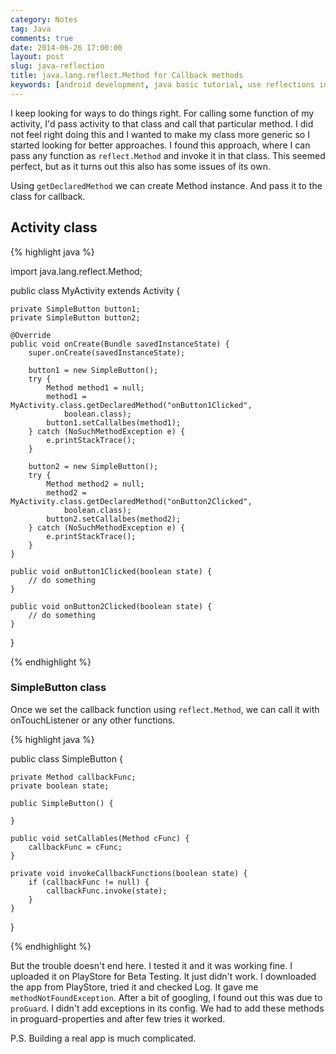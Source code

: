 ```yaml
---
category: Notes
tag: Java
comments: true
date: 2014-06-26 17:00:00
layout: post
slug: java-reflection
title: java.lang.reflect.Method for Callback methods
keywords: [android development, java basic tutorial, use reflections in android]
---
```


I keep looking for ways to do things right. For calling some function of my activity, I'd pass activity to that class and call that particular method. I did not feel right doing this and I wanted to make my class more generic so I started looking for better approaches. I found this approach, where I can pass any function as `reflect.Method` and invoke it in that class. This seemed perfect, but as it turns out this also has some issues of its own.

Using `getDeclaredMethod` we can create Method instance. And pass it to the class for callback.

## Activity class

{% highlight java %}

import java.lang.reflect.Method;

public class MyActivity extends Activity {
    
    private SimpleButton button1;
    private SimpleButton button2;

    @Override
    public void onCreate(Bundle savedInstanceState) {
        super.onCreate(savedInstanceState);

        button1 = new SimpleButton();
        try {
            Method method1 = null;
            method1 = MyActivity.class.getDeclaredMethod("onButton1Clicked",
                boolean.class);
            button1.setCallalbes(method1);
        } catch (NoSuchMethodException e) {
            e.printStackTrace();
        }

        button2 = new SimpleButton();
        try {
            Method method2 = null;
            method2 = MyActivity.class.getDeclaredMethod("onButton2Clicked", 
                boolean.class);
            button2.setCallalbes(method2);
        } catch (NoSuchMethodException e) {
            e.printStackTrace();
        }
    }

    public void onButton1Clicked(boolean state) {
        // do something
    }

    public void onButton2Clicked(boolean state) {
        // do something
    }

}

{% endhighlight %}

### SimpleButton class

Once we set the callback function using `reflect.Method`, we can call it with onTouchListener or any other functions.

{% highlight java %}

public class SimpleButton {
    
    private Method callbackFunc;
    private boolean state;

    public SimpleButton() {

    }

    public void setCallables(Method cFunc) {
        callbackFunc = cFunc;
    }

    private void invokeCallbackFunctions(boolean state) {
        if (callbackFunc != null) {
            callbackFunc.invoke(state);
        }
    }
}

{% endhighlight %}

But the trouble doesn't end here. I tested it and it was working fine. I uploaded it on PlayStore for Beta Testing. It just didn't work. I downloaded the app from PlayStore, tried it and checked Log. It gave me `methodNotFoundException`. After a bit of googling, I found out this was due to `proGuard`. I didn't add exceptions in its config. We had to add these methods in proguard-properties and after few tries it worked.

P.S. Building a real app is much complicated.